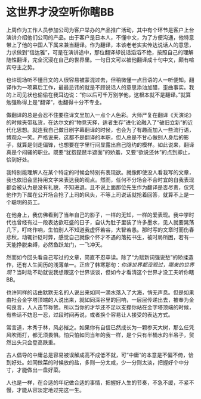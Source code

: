 # 这世界才没空听你瞎BB

上周作为工作人员参加公司为客户举办的产品推广活动，其中有个环节是客户上台演讲介绍他们公司的产品。由于客户是日本人，不懂中文，为了方便沟通，他特意带上了他的中国人下属来兼当翻译。作为翻译，本该老老实实传达说话人的意思，力求做到“信达雅”，可是在演讲途中，那位翻译却说话滔滔不绝，按照自己的理解随性翻译，完全沉浸在自己的世界里。一句日文可以被他翻译成十句中文，颇有喧宾夺主之势。

也许现场听不懂日文的人很容易被蒙混过去，但稍微懂一点日语的人一听便知。翻译作为一项幕后工作，最最忌讳的就是不顾说话人的意思添油加醋，歪曲事实。我的上司见状也偷偷在我耳边说：“你以后可千万别学他，这根本就不是翻译。”就算勉强称得上是“翻译”，也翻得十分不专业。

做翻译的总是会忍不住要往译文里加入一点个人色彩。大师严复在翻译《天演论》的时候夹带私货，在达尔文的“物竞天择，适者生存”进化论融入了“破旧立新”的近代化思想。就连我自己做日剧字幕翻译的时候，也会为了有趣而加入一些流行语，博观众一笑。严格说来，这都不是翻译的本职，但人总是不甘心做别人身后的影子，就算是剑走偏锋，也想要在字里行间显露出自己隐约的模样。如此说来，翻译真是个闷骚的职业。既要“犹抱琵琶半遮面”的娇羞，又要“欲说还休”的点到即止，恰到好处。

我特别能理解人在某个特定的时候会特别有表现欲。就像即使没人看我写的文章，我也依旧会坚持用文字来表达我的观点。然而，任何不分场合不合时宜的自我表现都会被认为是没有礼貌，不知进退。且不说上面那位先生作为翻译是否尽责，仅凭他作为下属在公开场合抢了上司的风头，不等上司说话就抢着回答，就算不上是一个聪明的员工。

在他身上，我仿佛看到了当年自己的影子，一样的无知，一样的爱表现。我中学时代也曾经有过一段表达欲旺盛的日子，自认为肚子里装了许多墨水，见人就要晃荡几下，叮咚作响，生怕别人不知道我虚怀若谷，大智若愚。那时写的文章时而伤春悲秋，动辄针砭时弊，感觉自己就像个怀才不遇的落拓书生，被时局所困，若有一天能挣脱束缚，必然鱼跃龙门，一飞冲天。

然而如今回头看自己写过的文章，简直不忍卒读。除了“为赋新词强说愁”的矫揉造作，还有人生阅历的浅薄单一。正应了韩寒那句：_你连世界都没观过，哪来的世界观_？当时动不动就说我想跟这个世界谈谈，但如今才看清这个世界才没工夫听你瞎BB。

也许同样的话由默默无名的人说出来如同一滴水落入了大海，悄无声息。但是如果由社会金字塔顶端的人说出来，就如同深谷里的回响，一层层传递出去，被奉为金句良言，人人击节称赞。所以当你的才华还不足以支撑你站在金字塔顶端的时候，有些话不妨忍一忍，过段时间再说，或者换个容易让人接受的表达方式。

常言道，木秀于林，风必摧之。如果你有自信已然成长为一颗参天大树，那么任凭风吹雨打，都无须畏惧。怕只怕如同当年的我一样，是个只有半桶水的半吊子，贸然出头只会登高跌重。

古人倡导的中庸总是容易被误解成高不成低不就，可“中庸”的本意是不偏不倚，恰到好处。如同做菜的时候放的盐，多则一分太咸，少一分则太淡，把握好个中分寸，才能做出一盘好菜。

人也是一样，在合适的年纪做合适的事情，把握好人生的节奏，不急不缓，不紧不慢，才能从容淡定地过完这一生。

